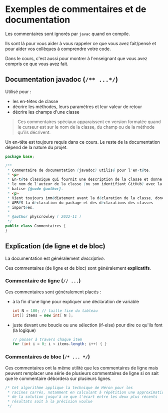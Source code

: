# Exemples de commentaires et de documentation

Les commentaires sont ignorés par `javac` quand on compile.

Ils sont là pour vous aider à vous rappeler ce que
vous avez fait/pensé et pour aider vos collèques
à comprendre votre code.

Dans le cours, c'est aussi pour montrer à
l'enseignant que vous avez compris ce que vous
avez fait.

## Documentation javadoc (`/** ...*/`)

Utilisé pour :
* les en-têtes de classe
* décrire les méthodes, leurs paramètres et leur valeur de retour
* décrire les champs d'une classe

>Ces commentaires spéciaux apparaissent en version formatée quand le curseur est sur le nom de la classe, du champ ou de la méthode qu'ils décrivent.

Un en-tête est toujours requis dans ce cours. Le reste de la documentation dépend de la nature du projet.

```java
package base;

/**
 * Commentaire de documentation (javadoc) utilisé pour l'en-tête.
 * <p>
 * En-tête classique qui fournit une description de la classe et donne
 * le nom de l'auteur de la classe (ou son identifiant GitHub) avec la
 * balise {@code @author}.
 * <p>
 * Vient toujours immédiatement avant la déclaration de la classe, donc
 * APRÈS la déclaration du package et des déclarations des classes
 * importées.
 * 
 * @author physcrowley ( 2022-11 )
 */
public class Commentaires {
}
```

## Explication (de ligne et de bloc)

La documentation est généralement *descriptive*.

Ces commentaires (de ligne et de bloc) sont généralement **explicatifs**.
        
### Commentaire de ligne (`// ...`)

Ces commentaires sont généralement placés :

* à la fin d'une ligne pour expliquer une déclaration de variable
    ```java
    int N = 100; // taille fixe du tableau
    int[] items = new int[ N ];
    ```
* juste devant une boucle ou une sélection (if-else) pour dire ce qu'ils font (la logique)
    ```java
    // passer à travers chaque item
    for (int i = 0; i < items.length; i++) { }
    ```

### Commentaires de bloc (`/* ... */`)

Ces commentaires ont la même utilité que les commentaires de ligne mais peuvent remplacer
une série de plusieurs commentaires de ligne si on sait que le commentaire débordera sur
plusieurs lignes.

```java
/* Cet algorithme applique la technique de Héron pour les
 * racines carrés, notamment en calculant à répétition une approximation
 * de la solution jusqu'à ce que l'écart entre les deux plus récents
 * résultats soit à la précision voulue 
 */
```
